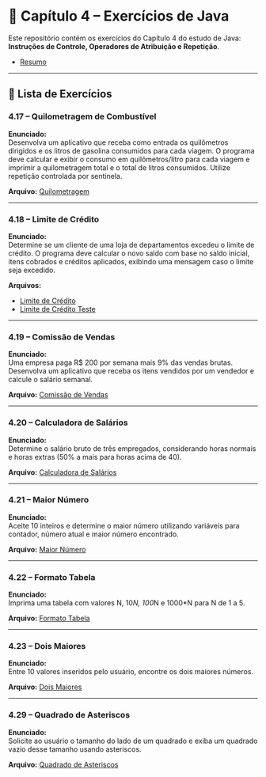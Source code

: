 # 📝 Capítulo 4 – Exercícios de Java

Este repositório contém os exercícios do Capítulo 4 do estudo de Java: **Instruções de Controle, Operadores de Atribuição e Repetição**. 

* [Resumo](/README4.md)

---

## 📂 Lista de Exercícios

### 4.17 – Quilometragem de Combustível
**Enunciado:**  
Desenvolva um aplicativo que receba como entrada os quilômetros dirigidos e os litros de gasolina consumidos para cada viagem. O programa deve calcular e exibir o consumo em quilômetros/litro para cada viagem e imprimir a quilometragem total e o total de litros consumidos. Utilize repetição controlada por sentinela.  

**Arquivo:** [Quilometragem](questoes_cap4/src/QuilometragemCombustivel.java)

---

### 4.18 – Limite de Crédito
**Enunciado:**  
Determine se um cliente de uma loja de departamentos excedeu o limite de crédito. O programa deve calcular o novo saldo com base no saldo inicial, itens cobrados e créditos aplicados, exibindo uma mensagem caso o limite seja excedido.  

**Arquivos:**  
- [Limite de Crédito](questoes_cap4/src/LimiteCredito.java)  
- [Limite de Crédito Teste](questoes_cap4/src/LimiteCreditoTest.java)  

---

### 4.19 – Comissão de Vendas
**Enunciado:**  
Uma empresa paga R$ 200 por semana mais 9% das vendas brutas. Desenvolva um aplicativo que receba os itens vendidos por um vendedor e calcule o salário semanal.  

**Arquivo:** [Comissão de Vendas](questoes_cap4/src/ComissaoVendas.java)  

---

### 4.20 – Calculadora de Salários
**Enunciado:**  
Determine o salário bruto de três empregados, considerando horas normais e horas extras (50% a mais para horas acima de 40).  

**Arquivo:** [Calculadora de Salários](questoes_cap4/src/CalculadoraSalarios.java)  

---

### 4.21 – Maior Número
**Enunciado:**  
Aceite 10 inteiros e determine o maior número utilizando variáveis para contador, número atual e maior número encontrado.  

**Arquivo:** [Maior Número](questoes_cap4/src/MaiorMenor.java)  

---

### 4.22 – Formato Tabela
**Enunciado:**  
Imprima uma tabela com valores N, 10*N, 100*N e 1000*N para N de 1 a 5.  

**Arquivo:** [Formato Tabela](questoes_cap4/src/FormatoTabela.java)  

---

### 4.23 – Dois Maiores
**Enunciado:**  
Entre 10 valores inseridos pelo usuário, encontre os dois maiores números.  

**Arquivo:** [Dois Maiores](questoes_cap4/src/DoisMaiores.java)  

---

### 4.29 – Quadrado de Asteriscos
**Enunciado:**  
Solicite ao usuário o tamanho do lado de um quadrado e exiba um quadrado vazio desse tamanho usando asteriscos.  

**Arquivo:** [Quadrado de Asteriscos](questoes_cap4/src/QuadradoAsteristicos.java)
